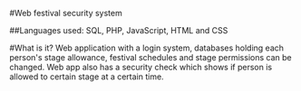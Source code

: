 #Web festival security system

##Languages used:
SQL, PHP, JavaScript, HTML and CSS

#What is it?
Web application with a login system, databases holding each person's stage allowance, festival schedules and stage permissions can be changed. Web app also has a security check which shows if person is allowed to certain stage at a certain time. 
